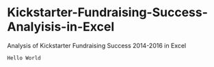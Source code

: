 # Kickstarter-Fundraising-Success-Analyisis-in-Excel
Analysis of Kickstarter Fundraising Success 2014-2016 in Excel 
```
Hello World
```
